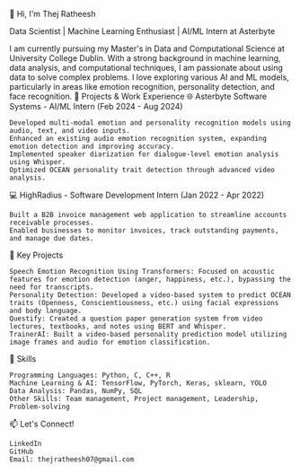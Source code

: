 👋 Hi, I'm Thej Ratheesh

Data Scientist | Machine Learning Enthusiast | AI/ML Intern at Asterbyte

I am currently pursuing my Master's in Data and Computational Science at University College Dublin. With a strong background in machine learning, data analysis, and computational techniques, I am passionate about using data to solve complex problems. I love exploring various AI and ML models, particularly in areas like emotion recognition, personality detection, and face recognition.
🚀 Projects & Work Experience
🌐 Asterbyte Software Systems - AI/ML Intern (Feb 2024 - Aug 2024)

    Developed multi-modal emotion and personality recognition models using audio, text, and video inputs.
    Enhanced an existing audio emotion recognition system, expanding emotion detection and improving accuracy.
    Implemented speaker diarization for dialogue-level emotion analysis using Whisper.
    Optimized OCEAN personality trait detection through advanced video analysis.

💻 HighRadius - Software Development Intern (Jan 2022 - Apr 2022)

    Built a B2B invoice management web application to streamline accounts receivable processes.
    Enabled businesses to monitor invoices, track outstanding payments, and manage due dates.

🎯 Key Projects

    Speech Emotion Recognition Using Transformers: Focused on acoustic features for emotion detection (anger, happiness, etc.), bypassing the need for transcripts.
    Personality Detection: Developed a video-based system to predict OCEAN traits (Openness, Conscientiousness, etc.) using facial expressions and body language.
    Questify: Created a question paper generation system from video lectures, textbooks, and notes using BERT and Whisper.
    TrainerAI: Built a video-based personality prediction model utilizing image frames and audio for emotion classification.

💼 Skills

    Programming Languages: Python, C, C++, R
    Machine Learning & AI: TensorFlow, PyTorch, Keras, sklearn, YOLO
    Data Analysis: Pandas, NumPy, SQL
    Other Skills: Team management, Project management, Leadership, Problem-solving

📫 Let's Connect!

    LinkedIn
    GitHub
    Email: thejratheesh07@gmail.com
<!---
Thej745/Thej745 is a ✨ special ✨ repository because its `README.md` (this file) appears on your GitHub profile.
You can click the Preview link to take a look at your changes.
--->
